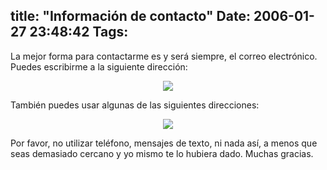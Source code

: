 title: "Información de contacto"
Date: 2006-01-27 23:48:42
Tags: 
---
<p>La mejor forma para contactarme es y será siempre, el correo electrónico. Puedes escribirme a la siguiente dirección:
</p>
<p align="center"><img src="http://damog.net/files/misc/mail1.png"/></p>
<p>
También puedes usar algunas de las siguientes direcciones:
</p>
<p align="center"><img src="http://damog.net/files/misc/mail2.png"/></p>
<p>
Por favor, no utilizar teléfono, mensajes de texto, ni nada así, a menos que seas demasiado cercano y yo mismo te lo hubiera dado. Muchas gracias. </p>
